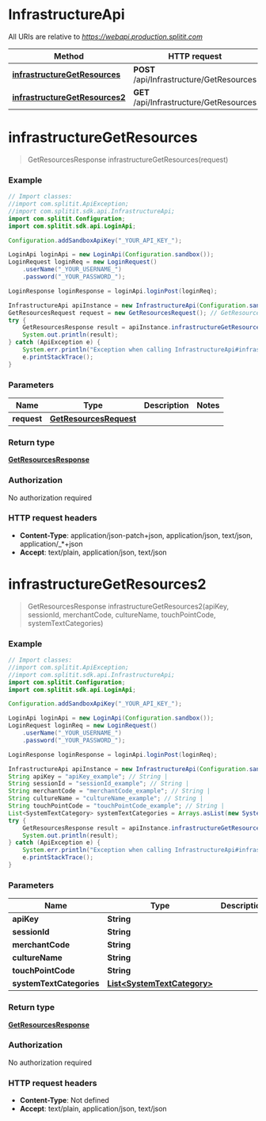# InfrastructureApi

All URIs are relative to *https://webapi.production.splitit.com*

Method | HTTP request | Description
------------- | ------------- | -------------
[**infrastructureGetResources**](InfrastructureApi.md#infrastructureGetResources) | **POST** /api/Infrastructure/GetResources | 
[**infrastructureGetResources2**](InfrastructureApi.md#infrastructureGetResources2) | **GET** /api/Infrastructure/GetResources | 


<a name="infrastructureGetResources"></a>
# **infrastructureGetResources**
> GetResourcesResponse infrastructureGetResources(request)



### Example
```java
// Import classes:
//import com.splitit.ApiException;
//import com.splitit.sdk.api.InfrastructureApi;
import com.splitit.Configuration;
import com.splitit.sdk.api.LoginApi;

Configuration.addSandboxApiKey("_YOUR_API_KEY_");

LoginApi loginApi = new LoginApi(Configuration.sandbox());
LoginRequest loginReq = new LoginRequest()
    .userName("_YOUR_USERNAME_")
    .password("_YOUR_PASSWORD_");

LoginResponse loginResponse = loginApi.loginPost(loginReq);

InfrastructureApi apiInstance = new InfrastructureApi(Configuration.sandbox()).withSessionId(loginResponse.getSessionId());
GetResourcesRequest request = new GetResourcesRequest(); // GetResourcesRequest | 
try {
    GetResourcesResponse result = apiInstance.infrastructureGetResources(request);
    System.out.println(result);
} catch (ApiException e) {
    System.err.println("Exception when calling InfrastructureApi#infrastructureGetResources");
    e.printStackTrace();
}
```

### Parameters

Name | Type | Description  | Notes
------------- | ------------- | ------------- | -------------
 **request** | [**GetResourcesRequest**](GetResourcesRequest.md)|  |

### Return type

[**GetResourcesResponse**](GetResourcesResponse.md)

### Authorization

No authorization required

### HTTP request headers

 - **Content-Type**: application/json-patch+json, application/json, text/json, application/_*+json
 - **Accept**: text/plain, application/json, text/json

<a name="infrastructureGetResources2"></a>
# **infrastructureGetResources2**
> GetResourcesResponse infrastructureGetResources2(apiKey, sessionId, merchantCode, cultureName, touchPointCode, systemTextCategories)



### Example
```java
// Import classes:
//import com.splitit.ApiException;
//import com.splitit.sdk.api.InfrastructureApi;
import com.splitit.Configuration;
import com.splitit.sdk.api.LoginApi;

Configuration.addSandboxApiKey("_YOUR_API_KEY_");

LoginApi loginApi = new LoginApi(Configuration.sandbox());
LoginRequest loginReq = new LoginRequest()
    .userName("_YOUR_USERNAME_")
    .password("_YOUR_PASSWORD_");

LoginResponse loginResponse = loginApi.loginPost(loginReq);

InfrastructureApi apiInstance = new InfrastructureApi(Configuration.sandbox()).withSessionId(loginResponse.getSessionId());
String apiKey = "apiKey_example"; // String | 
String sessionId = "sessionId_example"; // String | 
String merchantCode = "merchantCode_example"; // String | 
String cultureName = "cultureName_example"; // String | 
String touchPointCode = "touchPointCode_example"; // String | 
List<SystemTextCategory> systemTextCategories = Arrays.asList(new SystemTextCategory()); // List<SystemTextCategory> | 
try {
    GetResourcesResponse result = apiInstance.infrastructureGetResources2(apiKey, sessionId, merchantCode, cultureName, touchPointCode, systemTextCategories);
    System.out.println(result);
} catch (ApiException e) {
    System.err.println("Exception when calling InfrastructureApi#infrastructureGetResources2");
    e.printStackTrace();
}
```

### Parameters

Name | Type | Description  | Notes
------------- | ------------- | ------------- | -------------
 **apiKey** | **String**|  | [optional]
 **sessionId** | **String**|  | [optional]
 **merchantCode** | **String**|  | [optional]
 **cultureName** | **String**|  | [optional]
 **touchPointCode** | **String**|  | [optional]
 **systemTextCategories** | [**List&lt;SystemTextCategory&gt;**](SystemTextCategory.md)|  | [optional]

### Return type

[**GetResourcesResponse**](GetResourcesResponse.md)

### Authorization

No authorization required

### HTTP request headers

 - **Content-Type**: Not defined
 - **Accept**: text/plain, application/json, text/json

